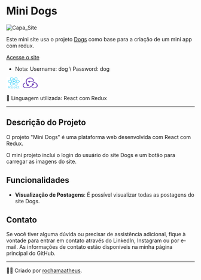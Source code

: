 # Mini Dogs

![Capa_Site](https://i.imgur.com/ciw1ftf.png)

Este mini site usa o projeto [Dogs](https://github.com/rochamaatheus/React-Dogs) como base para a criação de um mini app com redux.

[Acesse o site](https://redux-mini-dogs-lac.vercel.app/)

- Nota: Username: dog \ Password: dog

<div style-{display: 'inline-block'}>
  <img alt="Rocha-React" height="30" width="40" src="https://github.com/devicons/devicon/blob/master/icons/react/react-original-wordmark.svg">
  <img alt="Rocha-Redux" height="30" width="40" src="https://github.com/devicons/devicon/blob/master/icons/redux/redux-original.svg">
</div>

🚀 Linguagem utilizada: React com Redux

---

## Descrição do Projeto

O projeto "Mini Dogs" é uma plataforma web desenvolvida com React com Redux.

O mini projeto inclui o login do usuário do site Dogs e um botão para carregar as imagens do site.

## Funcionalidades

- **Visualização de Postagens**: É possível visualizar todas as postagens do site Dogs.

## Contato

Se você tiver alguma dúvida ou precisar de assistência adicional, fique à vontade para entrar em contato através do LinkedIn, Instagram ou por e-mail. As informações de contato estão disponíveis na minha página principal do GitHub.

---

👨‍💻 Criado por [rochamaatheus](https://github.com/rochamaatheus).
